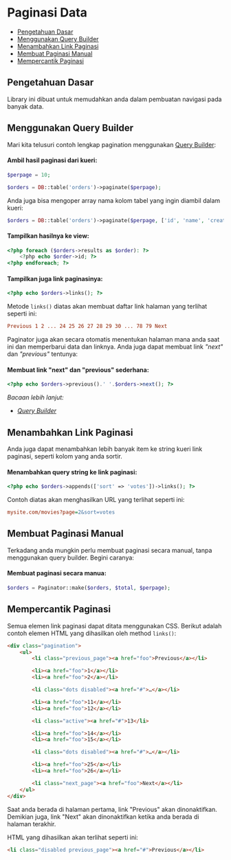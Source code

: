 # Paginasi Data

<!-- MarkdownTOC autolink="true" autoanchor="true" levels="2,3" bracket="round" lowercase="only_ascii" -->

- [Pengetahuan Dasar](#pengetahuan-dasar)
- [Menggunakan Query Builder](#menggunakan-query-builder)
- [Menambahkan Link Paginasi](#menambahkan-link-paginasi)
- [Membuat Paginasi Manual](#membuat-paginasi-manual)
- [Mempercantik Paginasi](#mempercantik-paginasi)

<!-- /MarkdownTOC -->


<a id="pengetahuan-dasar"></a>
## Pengetahuan Dasar

Library ini dibuat untuk memudahkan anda dalam pembuatan navigasi pada banyak data.



<a id="menggunakan-query-builder"></a>
## Menggunakan Query Builder

Mari kita telusuri contoh lengkap pagination menggunakan [Query Builder](/docs/en/database/magic):


#### Ambil hasil paginasi dari kueri:

```php
$perpage = 10;

$orders = DB::table('orders')->paginate($perpage);
```

Anda juga bisa mengoper array nama kolom tabel yang ingin diambil dalam kueri:

```php
$orders = DB::table('orders')->paginate($perpage, ['id', 'name', 'created_at']);
```


#### Tampilkan hasilnya ke view:

```php
<?php foreach ($orders->results as $order): ?>
	<?php echo $order->id; ?>
<?php endforeach; ?>
```


#### Tampilkan juga link paginasinya:

```php
<?php echo $orders->links(); ?>
```

Metode `links()` diatas akan membuat daftar link halaman yang terlihat seperti ini:

```ini
Previous 1 2 ... 24 25 26 27 28 29 30 ... 78 79 Next
```

Paginator juga akan secara otomatis menentukan halaman mana anda saat ini dan memperbarui data
dan linknya. Anda juga dapat membuat link _"next"_ dan _"previous"_ tentunya:


#### Membuat link "next" dan "previous" sederhana:

```php
<?php echo $orders->previous().' '.$orders->next(); ?>
```

_Bacaan lebih lanjut:_

- _[Query Builder](/docs/en/database/magic)_



<a id="menambahkan-link-paginasi"></a>
## Menambahkan Link Paginasi

Anda juga dapat menambahkan lebih banyak item ke string kueri link paginasi, seperti
kolom yang anda sortir.


#### Menambahkan query string ke link paginasi:

```php
<?php echo $orders->appends(['sort' => 'votes'])->links(); ?>
```

Contoh diatas akan menghasilkan URL yang terlihat seperti ini:

```ini
mysite.com/movies?page=2&sort=votes
```


<a id="membuat-paginasi-manual"></a>
## Membuat Paginasi Manual

Terkadang anda mungkin perlu membuat paginasi secara manual, tanpa menggunakan query builder.
Begini caranya:


#### Membuat paginasi secara manua:

```php
$orders = Paginator::make($orders, $total, $perpage);
```


<a id="mempercantik-paginasi"></a>
## Mempercantik Paginasi

Semua elemen link paginasi dapat ditata menggunakan CSS. Berikut adalah contoh elemen HTML
yang dihasilkan oleh method `links()`:

```html
<div class="pagination">
	<ul>
		<li class="previous_page"><a href="foo">Previous</a></li>

		<li><a href="foo">1</a></li>
		<li><a href="foo">2</a></li>

		<li class="dots disabled"><a href="#">…</a></li>

		<li><a href="foo">11</a></li>
		<li><a href="foo">12</a></li>

		<li class="active"><a href="#">13</li>

		<li><a href="foo">14</a></li>
		<li><a href="foo">15</a></li>

		<li class="dots disabled"><a href="#">…</a></li>

		<li><a href="foo">25</a></li>
		<li><a href="foo">26</a></li>

		<li class="next_page"><a href="foo">Next</a></li>
	</ul>
</div>
```

Saat anda berada di halaman pertama, link "Previous" akan dinonaktifkan. Demikian juga,
link "Next" akan dinonaktifkan ketika anda berada di halaman terakhir.

HTML yang dihasilkan akan terlihat seperti ini:

```html
<li class="disabled previous_page"><a href="#">Previous</a></li>
```
